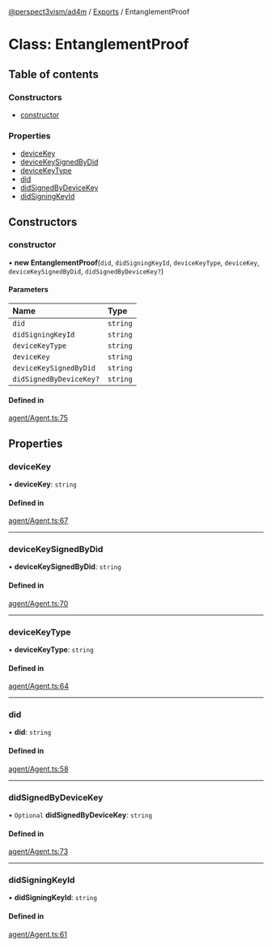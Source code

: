 [@perspect3vism/ad4m](../README.md) / [Exports](../modules.md) / EntanglementProof

# Class: EntanglementProof

## Table of contents

### Constructors

- [constructor](EntanglementProof.md#constructor)

### Properties

- [deviceKey](EntanglementProof.md#devicekey)
- [deviceKeySignedByDid](EntanglementProof.md#devicekeysignedbydid)
- [deviceKeyType](EntanglementProof.md#devicekeytype)
- [did](EntanglementProof.md#did)
- [didSignedByDeviceKey](EntanglementProof.md#didsignedbydevicekey)
- [didSigningKeyId](EntanglementProof.md#didsigningkeyid)

## Constructors

### constructor

• **new EntanglementProof**(`did`, `didSigningKeyId`, `deviceKeyType`, `deviceKey`, `deviceKeySignedByDid`, `didSignedByDeviceKey?`)

#### Parameters

| Name | Type |
| :------ | :------ |
| `did` | `string` |
| `didSigningKeyId` | `string` |
| `deviceKeyType` | `string` |
| `deviceKey` | `string` |
| `deviceKeySignedByDid` | `string` |
| `didSignedByDeviceKey?` | `string` |

#### Defined in

[agent/Agent.ts:75](https://github.com/perspect3vism/ad4m/blob/0f993b76/core/src/agent/Agent.ts#L75)

## Properties

### deviceKey

• **deviceKey**: `string`

#### Defined in

[agent/Agent.ts:67](https://github.com/perspect3vism/ad4m/blob/0f993b76/core/src/agent/Agent.ts#L67)

___

### deviceKeySignedByDid

• **deviceKeySignedByDid**: `string`

#### Defined in

[agent/Agent.ts:70](https://github.com/perspect3vism/ad4m/blob/0f993b76/core/src/agent/Agent.ts#L70)

___

### deviceKeyType

• **deviceKeyType**: `string`

#### Defined in

[agent/Agent.ts:64](https://github.com/perspect3vism/ad4m/blob/0f993b76/core/src/agent/Agent.ts#L64)

___

### did

• **did**: `string`

#### Defined in

[agent/Agent.ts:58](https://github.com/perspect3vism/ad4m/blob/0f993b76/core/src/agent/Agent.ts#L58)

___

### didSignedByDeviceKey

• `Optional` **didSignedByDeviceKey**: `string`

#### Defined in

[agent/Agent.ts:73](https://github.com/perspect3vism/ad4m/blob/0f993b76/core/src/agent/Agent.ts#L73)

___

### didSigningKeyId

• **didSigningKeyId**: `string`

#### Defined in

[agent/Agent.ts:61](https://github.com/perspect3vism/ad4m/blob/0f993b76/core/src/agent/Agent.ts#L61)
